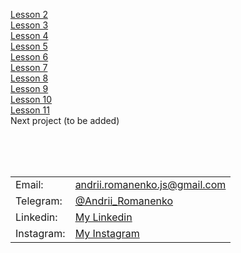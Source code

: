 [Lesson 2](https://brilliantic.github.io/freelancer_homework/lesson_2)<br>
[Lesson 3](https://brilliantic.github.io/freelancer_homework/lesson_3)<br>
[Lesson 4](https://brilliantic.github.io/freelancer_homework/lesson_4)<br>
[Lesson 5](https://brilliantic.github.io/freelancer_homework/lesson_5)<br>
[Lesson 6](https://brilliantic.github.io/freelancer_homework/lesson_6)<br>
[Lesson 7](https://brilliantic.github.io/freelancer_homework/lesson_7)<br>
[Lesson 8](https://brilliantic.github.io/freelancer_homework/lesson_8)<br>
[Lesson 9](https://brilliantic.github.io/freelancer_homework/lesson_9)<br>
[Lesson 10](https://brilliantic.github.io/freelancer_homework/lesson_10)<br>
[Lesson 11](https://brilliantic.github.io/freelancer_homework/lesson_11)<br>
Next project (to be added)

<br><br><br>

<table>
  <tr>
    <td>Email:</td>
    <td><a href="mailto:andrii.romanenko.js@gmail.com">andrii.romanenko.js@gmail.com</a></td>
  </tr>
  <tr>
    <td>Telegram:</td>
    <td><a href="https://t.me/Andrii_Romanenko">@Andrii_Romanenko</a></td>
  </tr>
  <tr>
    <td>Linkedin:</td>
    <td><a href="https://www.linkedin.com/in/romanenko--andrii/">My Linkedin</a></td>
  </tr>
  <tr>
    <td>Instagram:</td>
    <td><a href="https://www.instagram.com/romanenko_ipo/">My Instagram</a></td>
  </tr>
</table>
